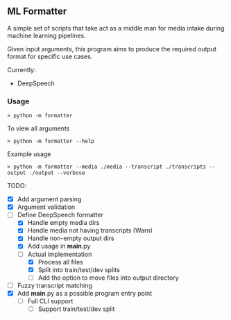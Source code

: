 ML Formatter
------------

A simple set of scripts that take act as a middle man for media 
intake during  machine learning pipelines. 

Given input arguments, this program aims to produce
the required output format for specific use cases. 

Currently:
 - DeepSpeech

### Usage

```shell
> python -m formatter
```

To view all arguments
```shell
> python -m formatter --help
```

Example usage
```shell
> python -m formatter --media ./media --transcript ./transcripts --output ./output --verbose
```

TODO:
 - [x] Add argument parsing
 - [x] Argument validation
 - [ ] Define DeepSpeech formatter
   - [x] Handle empty media dirs
   - [x] Handle media not having transcripts (Warn)
   - [x] Handle non-empty output dirs
   - [x] Add usage in __main__.py
   - [ ] Actual implementation
     - [x] Process all files
     - [x] Split into train/test/dev splits
     - [ ] Add the option to move files into output directory
 - [ ] Fuzzy transcript matching
 - [x] Add __main__.py as a possible program entry point
   - [ ] Full CLI support
     - [ ] Support train/test/dev split